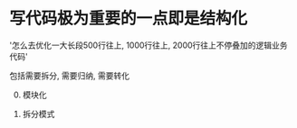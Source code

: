# 写代码极为重要的一点即是结构化

  '怎么去优化一大长段500行往上, 1000行往上, 2000行往上不停叠加的逻辑业务代码'

  包括需要拆分, 需要归纳, 需要转化

  0. 模块化

  1. 拆分模式
